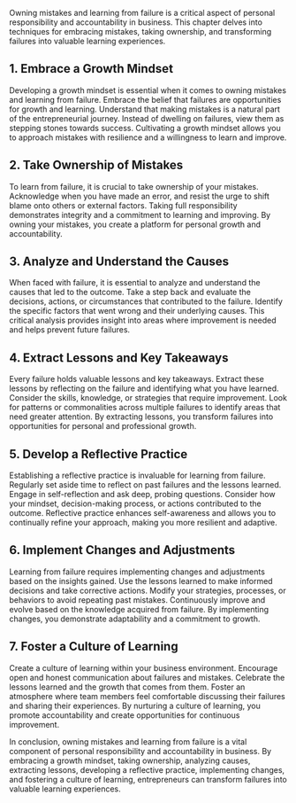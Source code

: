 
Owning mistakes and learning from failure is a critical aspect of personal responsibility and accountability in business. This chapter delves into techniques for embracing mistakes, taking ownership, and transforming failures into valuable learning experiences.

**1. Embrace a Growth Mindset**
-------------------------------

Developing a growth mindset is essential when it comes to owning mistakes and learning from failure. Embrace the belief that failures are opportunities for growth and learning. Understand that making mistakes is a natural part of the entrepreneurial journey. Instead of dwelling on failures, view them as stepping stones towards success. Cultivating a growth mindset allows you to approach mistakes with resilience and a willingness to learn and improve.

**2. Take Ownership of Mistakes**
---------------------------------

To learn from failure, it is crucial to take ownership of your mistakes. Acknowledge when you have made an error, and resist the urge to shift blame onto others or external factors. Taking full responsibility demonstrates integrity and a commitment to learning and improving. By owning your mistakes, you create a platform for personal growth and accountability.

**3. Analyze and Understand the Causes**
----------------------------------------

When faced with failure, it is essential to analyze and understand the causes that led to the outcome. Take a step back and evaluate the decisions, actions, or circumstances that contributed to the failure. Identify the specific factors that went wrong and their underlying causes. This critical analysis provides insight into areas where improvement is needed and helps prevent future failures.

**4. Extract Lessons and Key Takeaways**
----------------------------------------

Every failure holds valuable lessons and key takeaways. Extract these lessons by reflecting on the failure and identifying what you have learned. Consider the skills, knowledge, or strategies that require improvement. Look for patterns or commonalities across multiple failures to identify areas that need greater attention. By extracting lessons, you transform failures into opportunities for personal and professional growth.

**5. Develop a Reflective Practice**
------------------------------------

Establishing a reflective practice is invaluable for learning from failure. Regularly set aside time to reflect on past failures and the lessons learned. Engage in self-reflection and ask deep, probing questions. Consider how your mindset, decision-making process, or actions contributed to the outcome. Reflective practice enhances self-awareness and allows you to continually refine your approach, making you more resilient and adaptive.

**6. Implement Changes and Adjustments**
----------------------------------------

Learning from failure requires implementing changes and adjustments based on the insights gained. Use the lessons learned to make informed decisions and take corrective actions. Modify your strategies, processes, or behaviors to avoid repeating past mistakes. Continuously improve and evolve based on the knowledge acquired from failure. By implementing changes, you demonstrate adaptability and a commitment to growth.

**7. Foster a Culture of Learning**
-----------------------------------

Create a culture of learning within your business environment. Encourage open and honest communication about failures and mistakes. Celebrate the lessons learned and the growth that comes from them. Foster an atmosphere where team members feel comfortable discussing their failures and sharing their experiences. By nurturing a culture of learning, you promote accountability and create opportunities for continuous improvement.

In conclusion, owning mistakes and learning from failure is a vital component of personal responsibility and accountability in business. By embracing a growth mindset, taking ownership, analyzing causes, extracting lessons, developing a reflective practice, implementing changes, and fostering a culture of learning, entrepreneurs can transform failures into valuable learning experiences.
